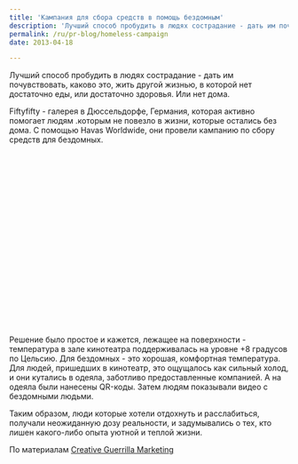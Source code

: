 ```yaml
---
title: 'Кампания для сбора средств в помощь бездомным'
description: 'Лучший способ пробудить в людях сострадание - дать им почувствовать, каково это, жить другой жизнью, в которой нет достаточно еды, или достаточно здоровья. Или нет дома.'
permalink: /ru/pr-blog/homeless-campaign
date: 2013-04-18

---
```


Лучший способ пробудить в людях сострадание - дать им почувствовать, каково это, жить другой жизнью, в которой нет достаточно еды, или достаточно здоровья. Или нет дома.

Fiftyfifty - галерея  в  Дюссельдорфе, Германия, которая активно помогает людям .которым не повезло в жизни, которые остались без дома. С помощью Havas Worldwide, они провели кампанию по сбору средств для бездомных.

<object width="560" height="315"><param name="movie" value="http://www.youtube.com/v/DEVN8sMHGMc?version=3&amp;hl=ru_RU"></param><param name="allowFullScreen" value="true"></param><param name="allowscriptaccess" value="always"></param><embed src="http://www.youtube.com/v/DEVN8sMHGMc?version=3&amp;hl=ru_RU" type="application/x-shockwave-flash" width="560" height="315" allowscriptaccess="always" allowfullscreen="true"></embed></object>

Решение было простое и кажется, лежащее на поверхности - температура в зале кинотеатра поддерживалась на уровне +8 градусов по Цельсию. Для бездомных - это хорошая, комфортная температура. Для людей, пришедших в кинотеатр, это ощущалось как сильный холод, и они кутались в одеяла, заботливо предоставленные компанией. А на одеяла были нанесены QR-коды. Затем людям показывали видео с бездомными людьми.

Таким образом, люди которые хотели отдохнуть и расслабиться, получали неожиданную дозу реальности, и задумывались о тех, кто лишен какого-либо опыта уютной и теплой жизни.

По материалам <a href="http://www.creativeguerrillamarketing.com/guerrilla-marketing/fiftyfiftys-frozen-cinema-simulates-being-homeless-in-guerrilla-campaign/">Creative Guerrilla Marketing</a>

